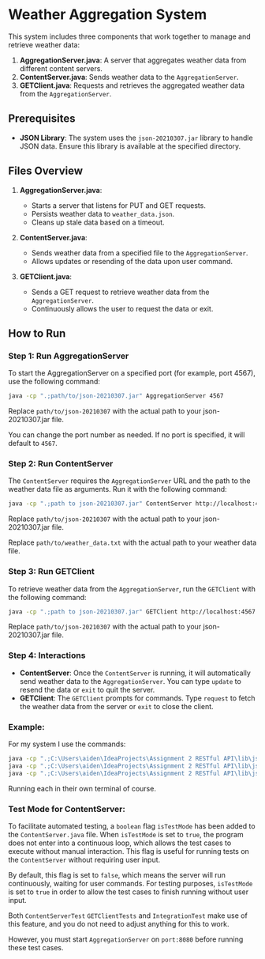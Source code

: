 # Weather Aggregation System

This system includes three components that work together to manage and retrieve weather data:

1. **AggregationServer.java**: A server that aggregates weather data from different content servers.
2. **ContentServer.java**: Sends weather data to the `AggregationServer`.
3. **GETClient.java**: Requests and retrieves the aggregated weather data from the `AggregationServer`.

## Prerequisites

- **JSON Library**: The system uses the `json-20210307.jar` library to handle JSON data. Ensure this library is available at the specified directory.

## Files Overview

1. **AggregationServer.java**:
   - Starts a server that listens for PUT and GET requests.
   - Persists weather data to `weather_data.json`.
   - Cleans up stale data based on a timeout.

2. **ContentServer.java**:
   - Sends weather data from a specified file to the `AggregationServer`.
   - Allows updates or resending of the data upon user command.

3. **GETClient.java**:
   - Sends a GET request to retrieve weather data from the `AggregationServer`.
   - Continuously allows the user to request the data or exit.

## How to Run

### Step 1: Run AggregationServer

To start the AggregationServer on a specified port (for example, port 4567), use the following command:

```bash
java -cp ".;path/to/json-20210307.jar" AggregationServer 4567
```

Replace `path/to/json-20210307` with the actual path to your json-20210307.jar file.

You can change the port number as needed. If no port is specified, it will default to `4567`.

### Step 2: Run ContentServer

The `ContentServer` requires the `AggregationServer` URL and the path to the weather data file as arguments. Run it with the following command:

```bash
java -cp ".;path to json-20210307.jar" ContentServer http://localhost:4567 "path/to/weather_data.txt"
```

Replace `path/to/json-20210307` with the actual path to your json-20210307.jar file.

Replace `path/to/weather_data.txt` with the actual path to your weather data file.

### Step 3: Run GETClient

To retrieve weather data from the `AggregationServer`, run the `GETClient` with the following command:

```bash
java -cp ".;path to json-20210307.jar" GETClient http://localhost:4567
```

Replace `path/to/json-20210307` with the actual path to your json-20210307.jar file.

### Step 4: Interactions

- **ContentServer**: Once the `ContentServer` is running, it will automatically send weather data to the `AggregationServer`. You can type `update` to resend the data or `exit` to quit the server.
- **GETClient**: The `GETClient` prompts for commands. Type `request` to fetch the weather data from the server or `exit` to close the client.

### Example:

For my system I use the commands:
```bash
java -cp ".;C:\Users\aiden\IdeaProjects\Assignment 2 RESTful API\lib\json-20210307.jar" AggregationServer 4567
java -cp ".;C:\Users\aiden\IdeaProjects\Assignment 2 RESTful API\lib\json-20210307.jar" ContentServer http://localhost:4567 "C:\Users\aiden\IdeaProjects\Assignment 2 RESTful API\out\production\Assignment 2 RESTful API\weather_data.txt"
java -cp ".;C:\Users\aiden\IdeaProjects\Assignment 2 RESTful API\lib\json-20210307.jar" GETClient http://localhost:4567
```
Running each in their own terminal of course.

### Test Mode for ContentServer:

To facilitate automated testing, a `boolean` flag `isTestMode` has been added to the `ContentServer.java` file. When `isTestMode` is set to `true`, the program does not enter into a continuous loop, which allows the test cases to execute without manual interaction. This flag is useful for running tests on the `ContentServer` without requiring user input.

By default, this flag is set to `false`, which means the server will run continuously, waiting for user commands. For testing purposes, `isTestMode` is set to  `true` in order to allow the test cases to finish running without user input.

Both `ContentServerTest` `GETClientTests` and `IntegrationTest` make use of this feature, and you do not need to adjust anything for this to work.

However, you must start `AggregationServer` on `port:8080` before running these test cases.